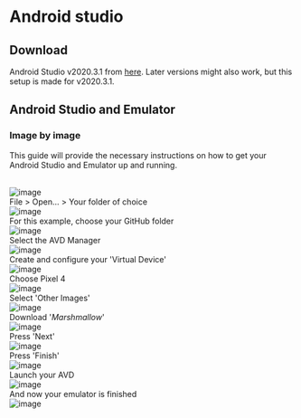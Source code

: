 # Android studio

## Download

Android Studio v2020.3.1 from [here](https://developer.android.com/studio#downloads). Later versions might also work, but this setup is made for v2020.3.1.

## Android Studio and Emulator

### Image by image
This guide will provide the necessary instructions on how to get your Android Studio and Emulator up and running.

<br>![image](https://user-images.githubusercontent.com/89513274/144245206-290641a9-ed74-4dc0-873b-9957b7b5edf0.png)<br>
File > Open... > Your folder of choice
<br>![image](https://user-images.githubusercontent.com/89513274/144245471-0f0edace-51ca-4d11-bcb7-6d49b2f96716.png)<br>
For this example, choose your GitHub folder
<br>![image](https://user-images.githubusercontent.com/89513274/144245901-5bc6024b-377e-43ee-8ed4-3d843a9f312e.png)<br>
Select the AVD Manager
<br>![image](https://user-images.githubusercontent.com/89513274/144246093-12e7f203-83a2-4e82-9ed6-11df74d785a8.png)<br>
Create and configure your 'Virtual Device'
<br>![image](https://user-images.githubusercontent.com/89513274/144246299-768875c7-c1b9-4489-8e71-5064094c7aa8.png)<br>
Choose Pixel 4
<br>![image](https://user-images.githubusercontent.com/89513274/144246480-6afc5b7c-70c7-4801-a1a6-066b378b2d88.png)<br>
Select 'Other Images'
<br>![image](https://user-images.githubusercontent.com/89513274/144246805-439d0a14-0d07-4cea-bfe5-069b0d59adf9.png)<br>
Download '*Marshmallow*'
<br>![image](https://user-images.githubusercontent.com/89513274/144246941-83bb3967-2f2c-4b27-a3a6-3fc9de851ba5.png)<br>
Press 'Next'
<br>![image](https://user-images.githubusercontent.com/89513274/144247123-78e08b0d-af98-4026-8e8b-32db338c4990.png)<br>
Press 'Finish'
<br>![image](https://user-images.githubusercontent.com/89513274/144247441-1234a220-abdb-4982-99be-b1bd29a344a7.png)<br>
Launch your AVD
<br>![image](https://user-images.githubusercontent.com/89513274/144247577-6525b4df-a9f4-4839-9071-10311c017cd4.png)<br>
And now your emulator is finished
<br>![image](https://user-images.githubusercontent.com/89513274/144247645-f33b3eb2-b310-4659-be7f-61d75068780f.png)<br>
